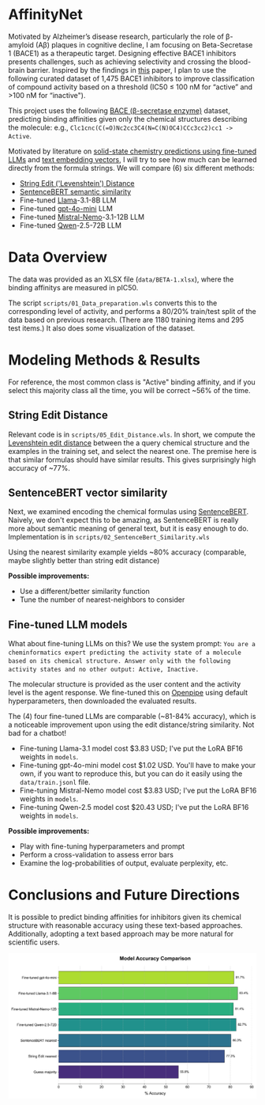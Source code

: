 # AffinityNet

Motivated by Alzheimer’s disease research, particularly the role of β-amyloid (Aβ) plaques in cognitive decline, I am focusing on Beta-Secretase 1 (BACE1) as a therapeutic target. Designing effective BACE1 inhibitors presents challenges, such as achieving selectivity and crossing the blood-brain barrier. Inspired by the findings in [this](https://pubs.acs.org/doi/10.1021/acs.jcim.6b00290) paper, I plan to use the following curated dataset of 1,475 BACE1 inhibitors to improve classification of compound activity based on a threshold (IC50 ≤ 100 nM for “active” and >100 nM for “inactive"). 

This project uses the following [BACE (β-secretase enzyme)](https://raw.githubusercontent.com/deepchem/deepchem/refs/heads/master/datasets/rev8020split_desc.csv) dataset, predicting binding affinities given only the chemical structures describing the molecule: e.g., `Clc1cnc(C(=O)Nc2cc3C4(N=C(N)OC4)CCc3cc2)cc1 -> Active`.  

Motivated by literature on [solid-state chemistry predictions using fine-tuned LLMs](https://doi.org/10.1021/jacs.4c05840) and [text embedding vectors](https://dx.doi.org/10.26434/chemrxiv-2024-ltncz), I will try to see how much can be learned directly from the formula strings. We will compare (6) six different methods:
- [String Edit ('Levenshtein') Distance](https://en.wikipedia.org/wiki/Levenshtein_distance)
- [SentenceBERT semantic similarity](https://arxiv.org/abs/1908.10084)
- Fine-tuned [Llama](https://www.llama.com)-3.1-8B LLM
- Fine-tuned [gpt-4o-mini](https://platform.openai.com/docs/models/gpt-4o-mini) LLM
- Fine-tuned [Mistral-Nemo](https://mistral.ai/)-3.1-12B LLM
- Fine-tuned [Qwen](https://qwenlm.github.io/)-2.5-72B LLM



# Data Overview

The data was provided as an XLSX file (`data/BETA-1.xlsx`), where the binding affinitys are measured in pIC50.

The script `scripts/01_Data_preparation.wls` converts this to the corresponding level of activity, and performs a  80/20% train/test split of the data based on previous research. (There are 1180 training items and 295 test items.)  It also does some visualization of the dataset.


# Modeling Methods & Results

For reference, the most common class is "Active" binding affinity, and if you select this majority class all the time, you will be correct ~56% of the time.

## String Edit Distance

Relevant code is in `scripts/05_Edit_Distance.wls`.  In short, we compute the [Levenshtein edit distance](https://reference.wolfram.com/language/ref/EditDistance.html) between the a query chemical structure and the examples in the training set, and select the nearest one.  The premise here is that similar formulas should have similar results. This gives surprisingly high accuracy of ~77%.

## SentenceBERT vector similarity

Next, we examined encoding the chemical formulas using [SentenceBERT](https://arxiv.org/abs/1908.10084). Naively, we don't expect this to be amazing, as SentenceBERT is really more about semantic meaning of general text, but it is easy enough to do. Implementation is in `scripts/02_SentenceBert_Similarity.wls`

Using the nearest similarity example yields ~80% accuracy (comparable, maybe slightly better than string edit distance)

**Possible improvements:**
- Use a different/better similarity function
- Tune the number of nearest-neighbors to consider


## Fine-tuned LLM models

What about fine-tuning LLMs on this?  We use the system prompt: `You are a cheminformatics expert predicting the activity state of a molecule based on its chemical structure. Answer only with the following activity states and no other output: Active, Inactive.`

The molecular structure is provided as the user content and the activity level is the agent response.  We fine-tuned this on [Openpipe](https://openpipe.ai) using default hyperparameters, then downloaded the evaluated results.

The (4) four fine-tuned LLMs are comparable (~81-84% accuracy), which is a noticeable improvement upon using the edit distance/string similarity. Not bad for a chatbot! 

- Fine-tuning Llama-3.1 model cost $3.83 USD;  I've put the LoRA BF16 weights in `models`.
- Fine-tuning gpt-4o-mini model cost $1.02 USD.  You'll have to make your own, if you want to reproduce this, but you can do it easily using the `data/train.jsonl` file.
- Fine-tuning Mistral-Nemo model cost $3.83 USD;  I've put the LoRA BF16 weights in `models`.
- Fine-tuning Qwen-2.5 model cost $20.43 USD;  I've put the LoRA BF16 weights in `models`.

**Possible improvements:**
- Play with fine-tuning hyperparameters and prompt
- Perform a cross-validation to assess error bars
- Examine the log-probabilities of output, evaluate perplexity, etc.

# Conclusions and Future Directions

It is possible to predict binding affinities for inhibitors given its chemical structure with reasonable accuracy using these text-based approaches. Additionally, adopting a text based approach may be more natural for scientific users.

![summary barchart](figures/summary_barchart.png)
